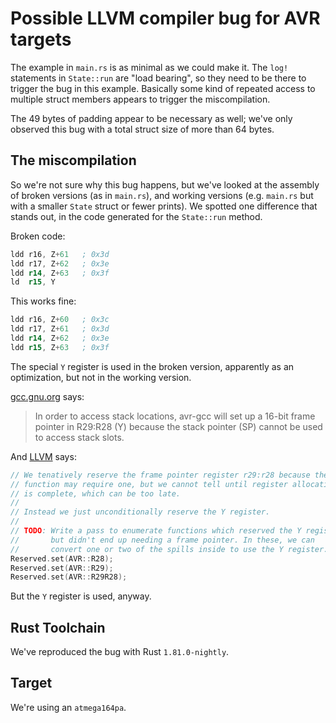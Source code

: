 # Possible LLVM compiler bug for AVR targets

The example in `main.rs` is as minimal as we could make it. The `log!` statements
in `State::run` are "load bearing", so they need to be there to trigger the bug
in this example. Basically some kind of repeated access to multiple struct
members appears to trigger the miscompilation.

The 49 bytes of padding appear to be necessary as well; we've only observed this
bug with a total struct size of more than 64 bytes.

## The miscompilation

So we're not sure why this bug happens, but we've looked at the assembly of broken
versions (as in `main.rs`), and working versions (e.g. `main.rs` but with a
smaller `State` struct or fewer prints). We spotted one difference that stands
out, in the code generated for the `State::run` method.

Broken code:

```asm
ldd	r16, Z+61	; 0x3d
ldd	r17, Z+62	; 0x3e
ldd	r14, Z+63	; 0x3f
ld	r15, Y
```

This works fine:

```asm
ldd	r16, Z+60	; 0x3c
ldd	r17, Z+61	; 0x3d
ldd	r14, Z+62	; 0x3e
ldd	r15, Z+63	; 0x3f
```

The special `Y` register is used in the broken version, apparently as an
optimization, but not in the working version.

[gcc.gnu.org](https://gcc.gnu.org/wiki/avr-gcc) says:

> In order to access stack locations, avr-gcc will set up a 16-bit frame pointer in R29:R28 (Y) because the stack pointer (SP) cannot be used to access stack slots.

And [LLVM](https://github.com/rust-lang/llvm-project/blob/rustc-1.80.0/llvm/lib/Target/AVR/AVRRegisterInfo.cpp#L80-L91) says:

```cpp
// We tenatively reserve the frame pointer register r29:r28 because the
// function may require one, but we cannot tell until register allocation
// is complete, which can be too late.
//
// Instead we just unconditionally reserve the Y register.
//
// TODO: Write a pass to enumerate functions which reserved the Y register
//       but didn't end up needing a frame pointer. In these, we can
//       convert one or two of the spills inside to use the Y register.
Reserved.set(AVR::R28);
Reserved.set(AVR::R29);
Reserved.set(AVR::R29R28);
```

But the `Y` register is used, anyway.

## Rust Toolchain

We've reproduced the bug with Rust `1.81.0-nightly`.

## Target

We're using an `atmega164pa`.
